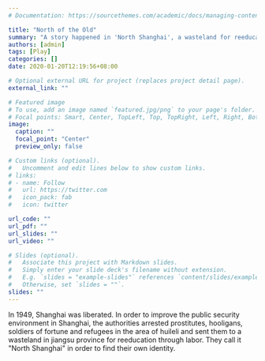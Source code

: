 ```yaml
---
# Documentation: https://sourcethemes.com/academic/docs/managing-content/

title: "North of the Old"
summary: "A story happened in 'North Shanghai', a wasteland for reeducation through labor"
authors: [admin]
tags: [Play]
categories: []
date: 2020-01-20T12:19:56+08:00

# Optional external URL for project (replaces project detail page).
external_link: ""

# Featured image
# To use, add an image named `featured.jpg/png` to your page's folder.
# Focal points: Smart, Center, TopLeft, Top, TopRight, Left, Right, BottomLeft, Bottom, BottomRight.
image:
  caption: ""
  focal_point: "Center"
  preview_only: false

# Custom links (optional).
#   Uncomment and edit lines below to show custom links.
# links:
# - name: Follow
#   url: https://twitter.com
#   icon_pack: fab
#   icon: twitter

url_code: ""
url_pdf: ""
url_slides: ""
url_video: ""

# Slides (optional).
#   Associate this project with Markdown slides.
#   Simply enter your slide deck's filename without extension.
#   E.g. `slides = "example-slides"` references `content/slides/example-slides.md`.
#   Otherwise, set `slides = ""`.
slides: ""
---
```

In 1949, Shanghai was liberated. In order to improve the public security environment in Shanghai, the authorities arrested prostitutes, hooligans, soldiers of fortune and refugees in the area of huileli and sent them to a wasteland in jiangsu province for reeducation through labor. They call it "North Shanghai" in order to find their own identity.
